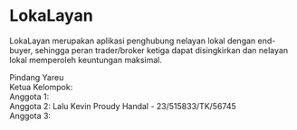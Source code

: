 # LokaLayan
LokaLayan merupakan aplikasi penghubung nelayan lokal dengan end-buyer, sehingga peran trader/broker ketiga dapat disingkirkan dan nelayan lokal memperoleh keuntungan maksimal.


Pindang Yareu<br>
Ketua Kelompok: <br>
Anggota 1: <br>
Anggota 2: Lalu Kevin Proudy Handal - 23/515833/TK/56745<br>
Anggota 3: <br>
